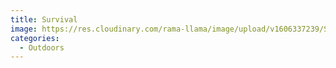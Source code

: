 ```yaml
---
title: Survival
image: https://res.cloudinary.com/rama-llama/image/upload/v1606337239/Survival_rg0lzk.jpg
categories:
  - Outdoors
---
```

